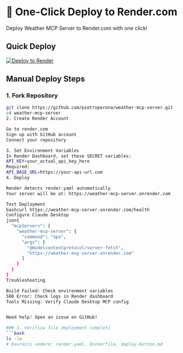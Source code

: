 # 🚀 One-Click Deploy to Render.com

Deploy Weather MCP Server to Render.com with one click!

## Quick Deploy

[![Deploy to Render](https://render.com/images/deploy-to-render-button.svg)](https://render.com/deploy?repo=pietroperona/weather-mcp-server)

## Manual Deploy Steps

### 1. Fork Repository
```bash
git clone https://github.com/pietroperona/weather-mcp-server.git
cd weather-mcp-server
2. Create Render Account

Go to render.com
Sign up with GitHub account
Connect your repository

3. Set Environment Variables
In Render Dashboard, set these SECRET variables:
API_KEY=your_actual_api_key_here
Required:
API_BASE_URL=https://your-api-url.com
4. Deploy

Render detects render.yaml automatically
Your server will be at: https://weather-mcp-server.onrender.com

Test Deployment
bashcurl https://weather-mcp-server.onrender.com/health
Configure Claude Desktop
json{
  "mcpServers": {
    "weather-mcp-server": {
      "command": "npx",
      "args": [
        "@modelcontextprotocol/server-fetch",
        "https://weather-mcp-server.onrender.com"
      ]
    }
  }
}
Troubleshooting

Build Failed: Check environment variables
500 Error: Check logs in Render dashboard
Tools Missing: Verify Claude Desktop MCP config


Need help? Open an issue on GitHub!

### 3. Verifica file deployment completi
```bash
ls -la
# Dovresti vedere: render.yaml, Dockerfile, deploy-button.md